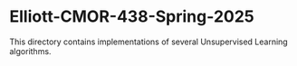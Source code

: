 # Elliott-CMOR-438-Spring-2025
This directory contains implementations of several Unsupervised Learning algorithms.